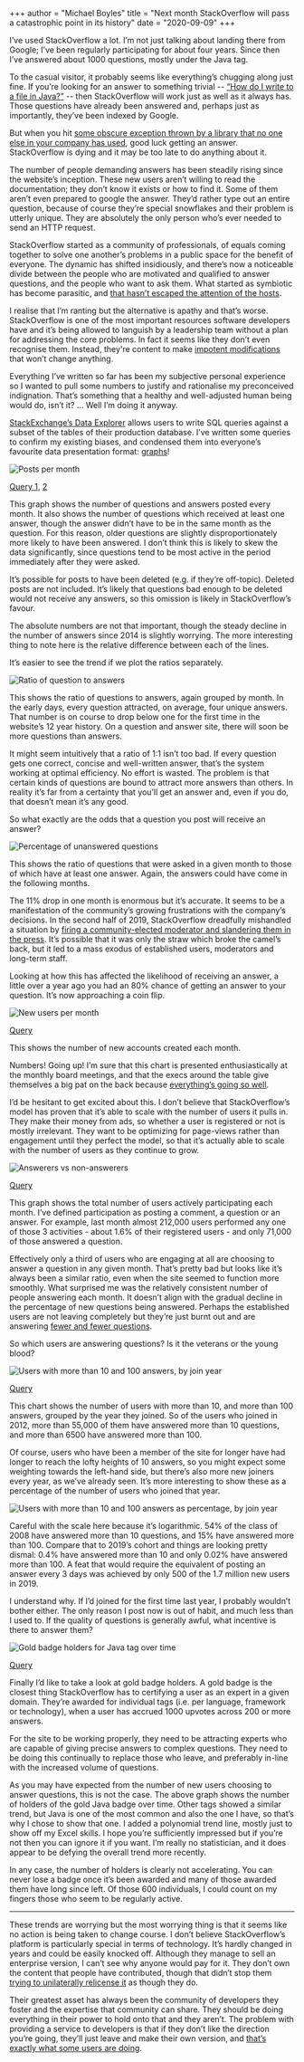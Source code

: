 +++
author = "Michael Boyles"
title = "Next month StackOverflow will pass a catastrophic point in its history"
date = "2020-09-09"
+++

I’ve used StackOverflow a lot. I’m not just talking about landing there from Google; I’ve been regularly participating for about four years. Since then I’ve answered about 1000 questions, mostly under the Java tag.

To the casual visitor, it probably seems like everything’s chugging along just fine. If you’re looking for an answer to something trivial -- [“How do I write to a file in Java?”](https://stackoverflow.com/questions/2885173/how-do-i-create-a-file-and-write-to-it-in-java) -- then StackOverflow will work just as well as it always has. Those questions have already been answered and, perhaps just as importantly, they’ve been indexed by Google.

But when you hit [some obscure exception thrown by a library that no one else in your company has used](https://xkcd.com/979/), good luck getting an answer. StackOverflow is dying and it may be too late to do anything about it.

The number of people demanding answers has been steadily rising since the website’s inception. These new users aren’t willing to read the documentation; they don’t know it exists or how to find it. Some of them aren’t even prepared to google the answer. They’d rather type out an entire question, because of course they’re special snowflakes and their problem is utterly unique. They are absolutely the only person who’s ever needed to send an HTTP request.

StackOverflow started as a community of professionals, of equals coming together to solve one another’s problems in a public space for the benefit of everyone. The dynamic has shifted insidiously, and there’s now a noticeable divide between the people who are motivated and qualified to answer questions, and the people who want to ask them. What started as symbiotic has become parasitic, and [that hasn’t escaped the attention of the hosts](https://meta.stackoverflow.com/questions/258206/what-is-a-help-vampire).

I realise that I’m ranting but the alternative is apathy and that’s worse. StackOverflow is one of the most important resources software developers have and it’s being allowed to languish by a leadership team without a plan for addressing the core problems. In fact it seems like they don’t even recognise them. Instead, they're content to make [impotent modifications](https://stackoverflow.blog/2019/11/13/were-rewarding-the-question-askers/) that won’t change anything.

Everything I’ve written so far has been my subjective personal experience so I wanted to pull some numbers to justify and rationalise my preconceived indignation. That’s something that a healthy and well-adjusted human being would do, isn’t it? … Well I’m doing it anyway.

[StackExchange’s Data Explorer](https://data.stackexchange.com/stackoverflow/queries) allows users to write SQL queries against a subset of the tables of their production database. I’ve written some queries to confirm my existing biases, and condensed them into everyone’s favourite data presentation format: [graphs](https://www.youtube.com/watch?v=sIlNIVXpIns)!

![Posts per month](/images/posts/next-month-stackoverflow-will/posts-per-month.png)

[Query 1](https://data.stackexchange.com/stackoverflow/query/654457/number-of-questions-per-month-posted-to-the-site), [2](https://data.stackexchange.com/stackoverflow/query/1289270/number-of-non-deleted-questions-with-answers-per-month)

This graph shows the number of questions and answers posted every month. It also shows the number of questions which received at least one answer, though the answer didn’t have to be in the same month as the question. For this reason, older questions are slightly disproportionately more likely to have been answered. I don’t think this is likely to skew the data significantly, since questions tend to be most active in the period immediately after they were asked.

It’s possible for posts to have been deleted (e.g. if they’re off-topic). Deleted posts are not included. It’s likely that questions bad enough to be deleted would not receive any answers, so this omission is likely in StackOverflow’s favour.

The absolute numbers are not that important, though the steady decline in the number of answers since 2014 is slightly worrying. The more interesting thing to note here is the relative difference between each of the lines.

It’s easier to see the trend if we plot the ratios separately.

![Ratio of question to answers](/images/posts/next-month-stackoverflow-will/posts-ratio.png)

This shows the ratio of questions to answers, again grouped by month. In the early days, every question attracted, on average, four unique answers. That number is on course to drop below one for the first time in the website’s 12 year history. On a question and answer site, there will  soon be more questions than answers.

It might seem intuitively that a ratio of 1:1 isn’t too bad. If every question gets one correct, concise and well-written answer, that’s the system working at optimal efficiency. No effort is wasted. The problem is that certain kinds of questions are bound to attract more answers than others. In reality it’s far from a certainty that you’ll get an answer and, even if you do, that doesn’t mean it’s any good.

So what exactly are the odds that a question you post will receive an answer?

![Percentage of unanswered questions](/images/posts/next-month-stackoverflow-will/percentage-answered.png)

This shows the ratio of questions that were asked in a given month to those of which have at least one answer. Again, the answers could have come in the following months.

The 11% drop in one month is enormous but it’s accurate. It seems to be a manifestation of the community’s growing frustrations with the company’s decisions. In the second half of 2019, StackOverflow dreadfully mishandled a situation by [firing a community-elected moderator and slandering them in the press](https://meta.stackexchange.com/questions/334399/summing-up-the-main-issues-the-story-so-far). It’s possible that it was only the straw which broke the camel’s back, but it led to a mass exodus of established users, moderators and long-term staff.

Looking at how this has affected the likelihood of receiving an answer, a little over a year ago you had an 80% chance of getting an answer to your question. It’s now approaching a coin flip.

![New users per month](/images/posts/next-month-stackoverflow-will/users-per-month.png)

[Query](https://data.stackexchange.com/stackoverflow/query/626315/so-new-users-monthly)

This shows the number of new accounts created each month.

Numbers! Going up! I’m sure that this chart is presented enthusiastically at the monthly board meetings, and that the execs around the table give themselves a big pat on the back because [everything’s going so well](http://gunshowcomic.com/648).

I’d be hesitant to get excited about this. I don’t believe that StackOverflow’s model has proven that it’s able to scale with the number of users it pulls in. They make their money from ads, so whether a user is registered or not is mostly irrelevant. They want to be optimizing for page-views rather than engagement until they perfect the model, so that it’s actually able to scale with the number of users as they continue to grow.

![Answerers vs non-answerers](/images/posts/next-month-stackoverflow-will/participants.png)

[Query](https://data.stackexchange.com/stackoverflow/query/1289320/answerers-vs-total-posters)

This graph shows the total number of users actively participating each month. I’ve defined participation as posting a comment, a question or an answer. For example, last month almost 212,000 users performed any one of those 3 activities - about 1.6% of their registered users - and only 71,000 of those answered a question.

Effectively only a third of users who are engaging at all are choosing to answer a question in any given month. That’s pretty bad but looks like it’s always been a similar ratio, even when the site seemed to function more smoothly. What surprised me was the relatively consistent number of people answering each month. It doesn’t align with the gradual decline in the percentage of new questions being answered. Perhaps the established users are not leaving completely but they’re just burnt out and are answering [fewer and fewer questions](https://data.stackexchange.com/stackoverflow/query/1292374/jon-skeet-answers-per-month).

So which users are answering questions? Is it the veterans or the young blood?

![Users with more than 10 and 100 answers, by join year](/images/posts/next-month-stackoverflow-will/users-with-more-than-10-100-answers.png)

[Query](https://data.stackexchange.com/stackoverflow/query/1292382/users-by-year-of-account-creation-with-at-least-n-answers)

This chart shows the number of users with more than 10, and more than 100 answers, grouped by the year they joined. So of the users who joined in 2012, more than 55,000 of them have answered more than 10 questions, and more than 6500 have answered more than 100.

Of course, users who have been a member of the site for longer have had longer to reach the lofty heights of 10 answers, so you might expect some weighting towards the left-hand side, but there’s also more new joiners every year, as we’ve already seen. It’s more interesting to show these as a percentage of the number of users who joined that year.

![Users with more than 10 and 100 answers as percentage, by join year](/images/posts/next-month-stackoverflow-will/users-with-more-than-10-100-answers-percentage.png)

Careful with the scale here because it’s logarithmic. 54% of the class of 2008 have answered more than 10 questions, and 15% have answered more than 100. Compare that to 2019’s cohort and things are looking pretty dismal: 0.4% have answered more than 10 and only 0.02% have answered more than 100. A feat that would require the equivalent of posting an answer every 3 days was achieved by only 500 of the 1.7 million new users in 2019.

I understand why. If I’d joined for the first time last year, I probably wouldn’t bother either. The only reason I post now is out of habit, and much less than I used to. If the quality of questions is generally awful, what incentive is there to answer them?

![Gold badge holders for Java tag over time](/images/posts/next-month-stackoverflow-will/gold-java-badge-holders.png)

[Query](https://data.stackexchange.com/stackoverflow/query/1289245/gold-badge-holders-for-tag-by-date)

Finally I’d like to take a look at gold badge holders. A gold badge is the closest thing StackOverflow has to certifying a user as an expert in a given domain. They’re awarded for individual tags (i.e. per language, framework or technology), when a user has accrued 1000 upvotes across 200 or more answers.

For the site to be working properly, they need to be attracting experts who are capable of giving precise answers to complex questions. They need to be doing this continually to replace those who leave, and preferably in-line with the increased volume of questions.

As you may have expected from the number of new users choosing to answer questions, this is not the case. The above graph shows the number of holders of the gold Java badge over time. Other tags showed a similar trend, but Java is one of the most common and also the one I have, so that’s why I chose to show that one. I added a polynomial trend line, mostly just to show off my Excel skills. I hope you’re sufficiently impressed but if you’re not then you can ignore it if you want. I’m really no statistician, and it does appear to be defying the overall trend more recently.

In any case, the number of holders is clearly not accelerating. You can never lose a badge once it’s been awarded and many of those awarded them have long since left. Of those 600 individuals, I could count on my fingers those who seem to be regularly active.

---

These trends are worrying but the most worrying thing is that it seems like no action is being taken to change course. I don’t believe StackOverflow’s platform is particularly special in terms of technology. It’s hardly changed in years and could be easily knocked off. Although they manage to sell an enterprise version, I can’t see why anyone would pay for it. They don’t own the content that people have contributed, though that didn’t stop them [trying to unilaterally relicense it](https://meta.stackexchange.com/questions/333089/stack-exchange-and-stack-overflow-have-moved-to-cc-by-sa-4-0) as though they do.

Their greatest asset has always been the community of developers they foster and the expertise that community can share. They should be doing everything in their power to hold onto that and they aren’t. The problem with providing a service to developers is that if they don’t like the direction you’re going, they’ll just leave and make their own version, and [that’s exactly what some users are doing](https://codidact.org/).
